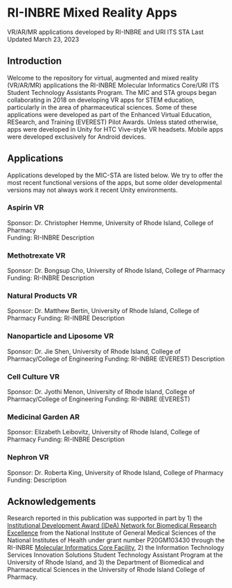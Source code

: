 # RI-INBRE Mixed Reality Apps
VR/AR/MR applications developed by RI-INBRE and URI ITS STA
Last Updated March 23, 2023

## Introduction

Welcome to the repository for virtual, augmented and mixed reality (VR/AR/MR) applications the RI-INBRE Molecular Informatics Core/URI ITS Student Technology Assistants Program.  The MIC and STA groups began collaborating in 2018 on developing VR apps for STEM education, particularly in the area of pharmaceutical sciences.  Some of these applications were developed as part of the Enhanced Virtual Education, RESearch, and Training (EVEREST) Pilot Awards.  Unless stated otherwise, apps were developed in Unity for HTC Vive-style VR headsets.  Mobile apps were developed exclusively for Android devices.

## Applications

Applications developed by the MIC-STA are listed below.  We try to offer the most recent functional versions of the apps, but some older developmental versions may not always work it recent Unity environments.

### Aspirin VR

Sponsor: Dr. Christopher Hemme, University of Rhode Island, College of Pharmacy<br>
Funding: RI-INBRE
Description

### Methotrexate VR

Sponsor: Dr. Bongsup Cho, University of Rhode Island, College of Pharmacy
Funding: RI-INBRE
Description

### Natural Products VR

Sponsor: Dr. Matthew Bertin, University of Rhode Island, College of Pharmacy
Funding: RI-INBRE
Description

### Nanoparticle and Liposome VR

Sponsor: Dr. Jie Shen, University of Rhode Island, College of Pharmacy/College of Engineering
Funding: RI-INBRE (EVEREST)
Description

### Cell Culture VR

Sponsor: Dr. Jyothi Menon, University of Rhode Island, College of Pharmacy/College of Engineering
Funding: RI-INBRE (EVEREST)

### Medicinal Garden AR

Sponsor: Elizabeth Leibovitz, University of Rhode Island, College of Pharmacy
Funding: RI-INBRE
Description

### Nephron VR

Sponsor: Dr. Roberta King, University of Rhode Island, College of Pharmacy
Funding:
Description

## Acknowledgements

Research reported in this publication was supported in part by 1) the [Institutional Development Award (IDeA) Network for Biomedical Research Excellence](https://nigms.nih.gov/Research/DRCB/IDeA/Pages/INBRE.aspx) from the National Institute of General Medical Sciences of the National Institutes of Health under grant number P20GM103430 through the RI-INBRE [Molecular Informatics Core Facility](https://web.uri.edu/riinbre/mic/), 2) the Information Technology Services Innovation Solutions Student Technology Assistant Program at the University of Rhode Island, and 3) the Department of Biomedical and Pharmaceutical Sciences in the University of Rhode Island College of Pharmacy.
